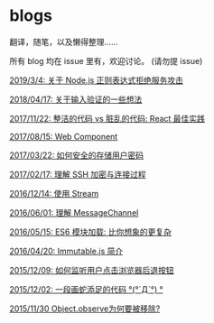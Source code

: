 # blogs
翻译，随笔，以及懒得整理……

所有 blog 均在 issue 里有，欢迎讨论。 (请勿提 issue)

[2019/3/4: 关于 Node.js 正则表达式拒绝服务攻击](https://github.com/luokuning/blogs/issues/13)

[2018/04/17: 关于输入验证的一些想法](https://github.com/luokuning/blogs/issues/12)

[2017/11/22: 整洁的代码 vs 脏乱的代码: React 最佳实践](https://github.com/luokuning/blogs/issues/11)

[2017/08/15: Web Component](https://github.com/luokuning/blogs/issues/10)

[2017/03/22: 如何安全的存储用户密码](https://github.com/luokuning/blogs/issues/9)

[2017/02/17: 理解 SSH 加密与连接过程](https://github.com/luokuning/blogs/issues/8)

[2016/12/14: 使用 Stream](https://github.com/luokuning/blogs/issues/7)

[2016/06/01: 理解 MessageChannel](https://github.com/luokuning/blogs/issues/6)

[2016/05/15: ES6 模块加载: 比你想象的更复杂](https://github.com/luokuning/blogs/issues/5)

[2016/04/20: Immutable.js 简介](https://github.com/luokuning/blogs/issues/4)

[2015/12/09: 如何监听用户点击浏览器后退按钮](https://github.com/luokuning/blogs/issues/3)

[2015/12/02: 一段画蛇添足的代码 °(°ˊДˋ°) °](https://github.com/luokuning/blogs/issues/2)

[2015/11/30 Object.observe为何要被移除?](https://github.com/luokuning/blogs/issues/1)
